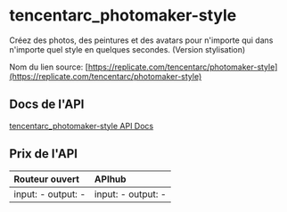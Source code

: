 # tencentarc_photomaker-style

Créez des photos, des peintures et des avatars pour n'importe qui dans n'importe quel style en quelques secondes. (Version stylisation)

Nom du lien source: [https://replicate.com/tencentarc/photomaker-style](https://replicate.com/tencentarc/photomaker-style)

## Docs de l'API

[tencentarc_photomaker-style API Docs](../apis/fr/tencentarc_photomaker-style.md)

## Prix de l'API

| Routeur ouvert | APIhub |
|:---|:---|
| input: - output: - | input: - output: - |
